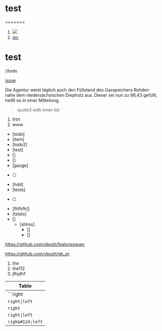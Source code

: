 [](test)
![]()

# test
=======

1. ![](src/main/resources/LDR.jpg)
2. [pic](src/main/resources/LDR.jpg)

# test

//todo

[issue](https://youtrack.jetbrains.com/issue/IDEA-261634)

Die Agentur weist täglich auch den Füllstand des Gasspeichers Rehden nahe dem niedersächsischen Diepholz aus. Dieser sei nun zu 88,43 gefüllt, heißt es in einer Mitteilung.

>quote3 with inner list
1. frtrt
2. www


- [todo]
- [item]
- [todo2]
- [test]
- []
- []
- [gauge]
- [  ]
- [hdd]
- [tests]
- [   ]
- [fhfhfh]]
- [tststs]
- []
  - [shhss]
    - []
    - []

https://github.com/vbozh/featuresques

  https://github.com/vbozh/gh_pr

1. the
1. the112
1. jfhjdhf


| Table    |
| -------- |
| ```right|left``` |
| `right\|left` |
| <code>right|left</code> |
| <code>right\|left</code> |
| `righ&#124;left` |
